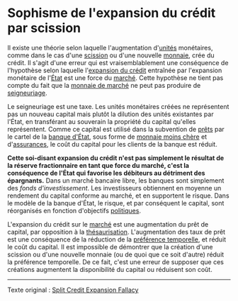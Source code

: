 Sophisme de l'expansion du crédit par scission
==============================================

Il existe une théorie selon laquelle l'augmentation d'[unités](ch101-glossary.md#unité) monétaires, comme dans le cas d'une [scission](ch101-glossary.md#scission) ou d'une nouvelle [monnaie](ch101-glossary.md#monnaie), crée du crédit. Il s'agit d'une erreur qui est vraisemblablement une conséquence de l'hypothèse selon laquelle l'[expansion du crédit](ch046-credit-expansion-fallacy.md) entraînée par l'expansion monétaire de l'[État](ch101-glossary.md#état) est une force du [marché](ch101-glossary.md#marché). Cette hypothèse ne tient pas compte du fait que la [monnaie de marché](ch005-money-taxonomy.md) ne peut pas produire de [seigneuriage](https://fr.wikipedia.org/wiki/Seigneuriage).

Le seigneuriage est une taxe. Les unités monétaires créées ne représentent pas un nouveau capital mais plutôt la dilution des unités existantes par l'État, en transférant au souverain la propriété du capital qu'elles représentent. Comme ce capital est utilisé dans la subvention de [prêts](ch101-glossary.md#prêter) par le cartel de la [banque d'État](ch025-state-banking-principle.md), sous forme de [monnaie moins chère](https://www.frbdiscountwindow.org) et d'[assurances](https://www.fdic.gov/resources/deposit-insurance/), le coût du capital pour les clients de la banque est réduit.

**Cette soi-disant expansion du crédit n'est pas simplement le résultat de la réserve fractionnaire en tant que force du marché, c'est la conséquence de l'État qui favorise les débiteurs au détriment des épargnants.** Dans un marché bancaire libre, les banques sont simplement des *fonds d'investissement*. Les investisseurs obtiennent en moyenne un rendement du capital conforme au marché, et en supportent le risque. Dans le modèle de la banque d'État, le risque, et par conséquent le capital, sont réorganisés en fonction d'objectifs [politiques](ch101-glossary.md#politique). 

L'expansion du crédit sur le [marché](ch101-glossary.md#marché) est une augmentation du prêt de capital, par opposition à la [thésaurisation](ch101-glossary.md#thésauriser). L'augmentation des taux de prêt est une conséquence de la réduction de la [préférence temporelle](ch085-time-preference-fallacy.md), et réduit le coût du capital. Il est impossible de démontrer que la création d'une scission ou d'une nouvelle monnaie (ou de quoi que ce soit d'autre) réduit la préférence temporelle. De ce fait, c'est une erreur de supposer que ces créations augmentent la disponibilité du capital ou réduisent son coût.

---

Texte original : [Split Credit Expansion Fallacy](https://github.com/libbitcoin/libbitcoin-system/wiki/Split-Credit-Expansion-Fallacy)